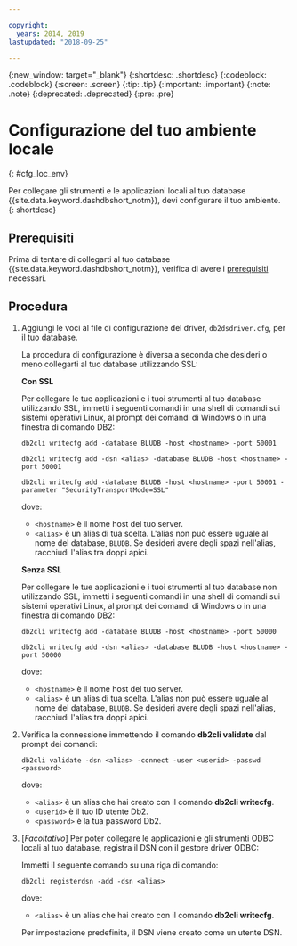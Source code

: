 ```yaml
---

copyright:
  years: 2014, 2019
lastupdated: "2018-09-25"

---
```


<!-- Attribute definitions --> 
{:new_window: target="_blank"}
{:shortdesc: .shortdesc}
{:codeblock: .codeblock}
{:screen: .screen}
{:tip: .tip}
{:important: .important}
{:note: .note}
{:deprecated: .deprecated}
{:pre: .pre}

# Configurazione del tuo ambiente locale
{: #cfg_loc_env}

Per collegare gli strumenti e le applicazioni locali al tuo database {{site.data.keyword.dashdbshort_notm}}, devi configurare il tuo ambiente.  
{: shortdesc}

## Prerequisiti

Prima di tentare di collegarti al tuo database {{site.data.keyword.dashdbshort_notm}}, verifica di avere i [prerequisiti](connecting.html#prereqs) necessari.

<!-- 1. Install the Db2 driver package for your operating system.

   - [Installing on Windows](install_win.html)
   - [Installing on Linux or PowerLinux](install_linux.html)
   - [Installing on Mac OS X](install_mac.html)
2. Decide whether or not you will be using Secure Sockets Layer (SSL) to connect to your database.
3. Collect database details and connect credentials, including the host name of your server, and your database user ID and password. -->

## Procedura

1. Aggiungi le voci al file di configurazione del driver, `db2dsdriver.cfg`, per il tuo database.

   La procedura di configurazione è diversa a seconda che desideri o meno collegarti al tuo database utilizzando SSL:

   **Con SSL**

   Per collegare le tue applicazioni e i tuoi strumenti al tuo database utilizzando SSL, immetti i seguenti comandi in una shell di comandi sui sistemi operativi Linux, al prompt dei comandi di Windows o in una finestra di comando DB2: 

   `db2cli writecfg add -database BLUDB -host <hostname> -port 50001`

   `db2cli writecfg add -dsn <alias> -database BLUDB -host <hostname> -port 50001`

   `db2cli writecfg add -database BLUDB -host <hostname> -port 50001 -parameter "SecurityTransportMode=SSL"`

    dove:

   - `<hostname>` è il nome host del tuo server.
   - `<alias>` è un alias di tua scelta. L'alias non può essere uguale al nome del database, `BLUDB`. Se desideri avere degli spazi nell'alias, racchiudi l'alias tra doppi apici.

   **Senza SSL**

   Per collegare le tue applicazioni e i tuoi strumenti al tuo database non utilizzando SSL, immetti i seguenti comandi in una shell di comandi sui sistemi operativi Linux, al prompt dei comandi di Windows o in una finestra di comando DB2: 

   `db2cli writecfg add -database BLUDB -host <hostname> -port 50000`

   `db2cli writecfg add -dsn <alias> -database BLUDB -host <hostname> -port 50000`

    dove:

   - `<hostname>` è il nome host del tuo server.
   - `<alias>` è un alias di tua scelta. L'alias non può essere uguale al nome del database, `BLUDB`. Se desideri avere degli spazi nell'alias, racchiudi l'alias tra doppi apici.

2. Verifica la connessione immettendo il comando **db2cli validate** dal prompt dei comandi:

   `db2cli validate -dsn <alias> -connect -user <userid> -passwd <password>`

   dove: 
   
   - `<alias>` è un alias che hai creato con il comando **db2cli writecfg**.
   - `<userid>` è il tuo ID utente Db2.
   - `<password>` è la tua password Db2.

3. [*Facoltativo*] Per poter collegare le applicazioni e gli strumenti ODBC locali al tuo database, registra il DSN con il gestore driver ODBC:
 
   Immetti il seguente comando su una riga di comando: 

   `db2cli registerdsn -add -dsn <alias>`

   dove: 

   - `<alias>` è un alias che hai creato con il comando **db2cli writecfg**.

   Per impostazione predefinita, il DSN viene creato come un utente DSN.


